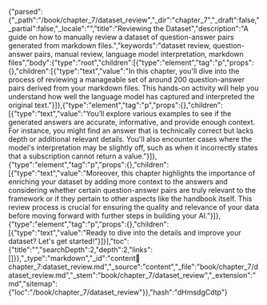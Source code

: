 {"parsed":{"_path":"/book/chapter_7/dataset_review","_dir":"chapter_7","_draft":false,"_partial":false,"_locale":"","title":"Reviewing the Dataset","description":"A guide on how to manually review a dataset of question-answer pairs generated from markdown files.","keywords":"dataset review, question-answer pairs, manual review, language model interpretation, markdown files","body":{"type":"root","children":[{"type":"element","tag":"p","props":{},"children":[{"type":"text","value":"In this chapter, you'll dive into the process of reviewing a manageable set of around 200 question-answer pairs derived from your markdown files. This hands-on activity will help you understand how well the language model has captured and interpreted the original text."}]},{"type":"element","tag":"p","props":{},"children":[{"type":"text","value":"You’ll explore various examples to see if the generated answers are accurate, informative, and provide enough context. For instance, you might find an answer that is technically correct but lacks depth or additional relevant details. You'll also encounter cases where the model's interpretation may be slightly off, such as when it incorrectly states that a subscription cannot return a value."}]},{"type":"element","tag":"p","props":{},"children":[{"type":"text","value":"Moreover, this chapter highlights the importance of enriching your dataset by adding more context to the answers and considering whether certain question-answer pairs are truly relevant to the framework or if they pertain to other aspects like the handbook itself. This review process is crucial for ensuring the quality and relevance of your data before moving forward with further steps in building your AI."}]},{"type":"element","tag":"p","props":{},"children":[{"type":"text","value":"Ready to dive into the details and improve your dataset? Let's get started!"}]}],"toc":{"title":"","searchDepth":2,"depth":2,"links":[]}},"_type":"markdown","_id":"content:book:chapter_7:dataset_review.md","_source":"content","_file":"book/chapter_7/dataset_review.md","_stem":"book/chapter_7/dataset_review","_extension":"md","sitemap":{"loc":"/book/chapter_7/dataset_review"}},"hash":"dHmsdgCdtp"}